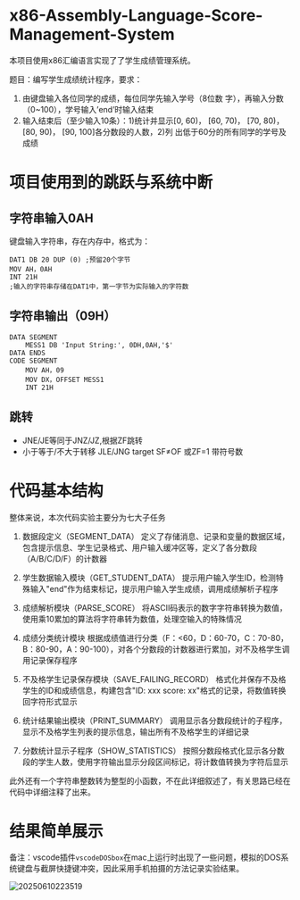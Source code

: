 # x86-Assembly-Language-Score-Management-System


本项目使用x86汇编语言实现了了学生成绩管理系统。

题目：编写学生成绩统计程序，要求：
1. 由键盘输入各位同学的成绩，每位同学先输入学号（8位数
字），再输入分数（0~100），学号输入’end’时输入结束
2. 输入结束后（至少输入10条）：1)统计并显示[0, 60)， [60,
70)， [70, 80)， [80, 90)， [90, 100]各分数段的人数，2)列
出低于60分的所有同学的学号及成绩


# 项目使用到的跳跃与系统中断

## 字符串输入0AH

键盘输入字符串，存在内存中，格式为：
```
DAT1 DB 20 DUP (0) ;预留20个字节
MOV AH，0AH
INT 21H
;输入的字符串存储在DAT1中，第一字节为实际输入的字符数
```



## 字符串输出（09H）

```
DATA SEGMENT
    MESS1 DB 'Input String:', 0DH,0AH,'$'
DATA ENDS
CODE SEGMENT
    MOV AH，09
    MOV DX，OFFSET MESS1
    INT 21H
```

## 跳转

- JNE/JE等同于JNZ/JZ,根据ZF跳转
- 小于等于/不大于转移 JLE/JNG target SF≠OF 或ZF=1 带符号数



# 代码基本结构


整体来说，本次代码实验主要分为七大子任务

1. 数据段定义（SEGMENT_DATA）
定义了存储消息、记录和变量的数据区域，包含提示信息、学生记录格式、用户输入缓冲区等，定义了各分数段（A/B/C/D/F）的计数器

2. 学生数据输入模块（GET_STUDENT_DATA）
提示用户输入学生ID，检测特殊输入"end"作为结束标记，提示用户输入学生成绩，调用成绩解析子程序

3. 成绩解析模块（PARSE_SCORE）
将ASCII码表示的数字字符串转换为数值，使用乘10累加的算法将字符串转为数值，处理空输入的特殊情况

4. 成绩分类统计模块
根据成绩值进行分类（F：<60，D：60-70，C：70-80，B：80-90，A：90-100），对各个分数段的计数器进行累加，对不及格学生调用记录保存程序
 5. 不及格学生记录保存模块（SAVE_FAILING_RECORD）
格式化并保存不及格学生的ID和成绩信息，构建包含"ID: xxx score: xx"格式的记录，将数值转换回字符形式显示

6. 统计结果输出模块（PRINT_SUMMARY）
调用显示各分数段统计的子程序，显示不及格学生列表的提示信息，输出所有不及格学生的详细记录

7. 分数统计显示子程序（SHOW_STATISTICS）
按照分数段格式化显示各分数段的学生人数，使用字符输出显示分段区间标记，将计数值转换为字符后显示


此外还有一个字符串整数转为整型的小函数，不在此详细叙述了，有关思路已经在代码中详细注释了出来。

# 结果简单展示

备注：vscode插件`vscodeDOSbox`在mac上运行时出现了一些问题，模拟的DOS系统键盘与截屏快捷键冲突，因此采用手机拍摄的方法记录实验结果。

![20250610223519](https://image-bed-1331150746.cos.ap-beijing.myqcloud.com/20250610223519.png)



